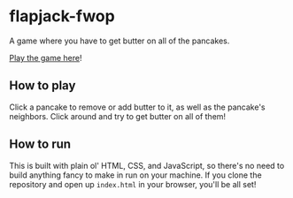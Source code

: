 # flapjack-fwop
A game where you have to get butter on all of the pancakes.

[Play the game here](cassidoo.github.io/flapjack-fwop/)!

## How to play

Click a pancake to remove or add butter to it, as well as the pancake's neighbors. Click around and try to get butter on all of them!

## How to run

This is built with plain ol' HTML, CSS, and JavaScript, so there's no need to build anything fancy to make in run on your machine. If you clone the repository and open up `index.html` in your browser, you'll be all set!
